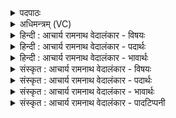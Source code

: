 <details><summary>पदपाठः</summary>

द꣡धि꣢꣯द्युतत्या। रु꣡चा꣢। प꣣रिष्टो꣡भ꣢न्त्या। प꣣रि। स्तो꣡भ꣢꣯न्त्या। कृ꣡पा꣢। सो꣡माः꣢꣯। शु꣣क्रा꣢। ग꣡वा꣢꣯शिरः। गो। आ꣣शिरः। ६५४।
</details>

<details><summary>अधिमन्त्रम् (VC)</summary>

- पवमानः सोमः
- कश्यपो मारीचः
- गायत्री
- षड्जः
</details>

<details><summary>हिन्दी : आचार्य रामनाथ वेदालंकार - विषयः</summary>

प्रथम मन्त्र में ब्रह्मानन्दरूप सोमरसों का वर्णन करते हैं ॥
</details>

<details><summary>हिन्दी : आचार्य रामनाथ वेदालंकार - पदार्थः</summary>

पदार्थान्वयभाषाः -  (दविद्युतत्या) अतिशय देदीप्यमान (रुचा) कान्ति तथा (परिष्टोभन्त्या) चारों ओर से सहारा देनेवाली (कृपा) शक्ति के साथ (गवाशिरः) उपासक के आत्मा में आश्रित (सोमाः) ब्रह्मानन्द-रस (शुक्राः) अत्यन्त पवित्रकारी हो जाते हैं ॥१॥
</details>

<details><summary>हिन्दी : आचार्य रामनाथ वेदालंकार - भावार्थः</summary>

भावार्थभाषाः -  जब ब्रह्मानन्द-रस उपासक को प्राप्त होते हैं,तब वे उसके आत्मा को स्थायी रूप से अतिशय निर्मल कर देते हैं ॥१॥
</details>

<details><summary>संस्कृत : आचार्य रामनाथ वेदालंकार - विषयः</summary>

तत्राद्ये मन्त्रे ब्रह्मानन्दरूपान् सोमान् वर्णयति।
</details>

<details><summary>संस्कृत : आचार्य रामनाथ वेदालंकार - पदार्थः</summary>

पदार्थान्वयभाषाः -  (दविद्युतत्या) अतिशयेन दीप्तया[द्युतेर्यङ्लुगन्तस्य शतरि अभ्यासस्य सप्रसारणाभावः,अत्वं विगागमश्च ‘दाधर्तिदर्द्धर्ति०। अ० ७.४.६५’ इत्यनेन निपात्यते।](रुचा)कान्त्या,किञ्च (परिष्टोभन्त्या) परितः आश्रयं प्रयच्छन्त्या।[ष्टुभु स्तम्भे,भ्वादिः,स्त्रियां शत्रन्तं रूपम्] (कृपा) शक्त्या।[कृपतेः क्विपि तृतीयैकवचनम्,‘कृप् कृपतेर्वा कल्पतेर्वा’ इति निरुक्तम्,६।८।] (गवाशिरः) गवि उपासकस्य आत्मनि आशिरः आश्रिताः (सोमाः) ब्रह्मानन्दरसाः (शुक्राः) स्तोतुः अतिशयेन पावकाः जायन्ते।[शुचिर् पूतीभावे,दिवादिः,शोचयन्तीति शुक्राः ऋज्रेन्द्राग्र०। उ० २.२९ इति रन् प्रत्यये निपातनादन्तोदात्तत्वं च]॥१॥
</details>

<details><summary>संस्कृत : आचार्य रामनाथ वेदालंकार - भावार्थः</summary>

भावार्थभाषाः -  यदा ब्रह्मानन्दरसा उपासकं प्राप्नुवन्ति तदा ते तस्यात्मानं स्थायित्वेन नितरां निर्मलं सम्पादयन्ति ॥१॥
</details>

<details><summary>संस्कृत : आचार्य रामनाथ वेदालंकार - पादटिप्पनी</summary>

टिप्पणी:   १. ऋ० ९।६४।२८।
</details>